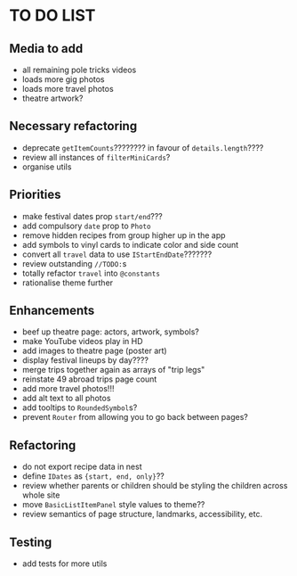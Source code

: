 # TO DO LIST

## Media to add

- all remaining pole tricks videos
- loads more gig photos
- loads more travel photos
- theatre artwork?

## Necessary refactoring

- deprecate `getItemCounts`???????? in favour of `details.length`????
- review all instances of `filterMiniCards`?
- organise utils

## Priorities

- make festival dates prop `start/end`???
- add compulsory `date` prop to `Photo`
- remove hidden recipes from group higher up in the app
- add symbols to vinyl cards to indicate color and side count
- convert all `travel` data to use `IStartEndDate`???????
- review outstanding `//TODO:`s
- totally refactor `travel` into `@constants`
- rationalise theme further

## Enhancements

- beef up theatre page: actors, artwork, symbols?
- make YouTube videos play in HD
- add images to theatre page (poster art)
- display festival lineups by day????
- merge trips together again as arrays of "trip legs"
- reinstate 49 abroad trips page count
- add more travel photos!!!
- add alt text to all photos
- add tooltips to `RoundedSymbol`s?
- prevent `Router` from allowing you to go back between pages?

## Refactoring

- do not export recipe data in nest
- define `IDates` as `{start, end, only}`??
- review whether parents or children should be styling the children across whole site
- move `BasicListItemPanel` style values to theme??
- review semantics of page structure, landmarks, accessibility, etc.

## Testing

- add tests for more utils
